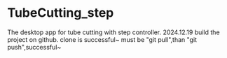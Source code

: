 # TubeCutting_step
The desktop app for tube cutting with step controller.
2024.12.19 build the project on github.
clone is successful~
must be "git pull",than "git push",successful~
